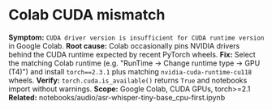# Colab CUDA mismatch
**Symptom:** `CUDA driver version is insufficient for CUDA runtime version` in Google Colab.
**Root cause:** Colab occasionally pins NVIDIA drivers behind the CUDA runtime expected by recent PyTorch wheels.
**Fix:** Select the matching Colab runtime (e.g. "RunTime → Change runtime type → GPU (T4)") and install `torch==2.3.1` plus matching `nvidia-cuda-runtime-cu118` wheels.
**Verify:** `torch.cuda.is_available()` returns `True` and notebooks import without warnings.
**Scope:** Google Colab, CUDA GPUs, torch>=2.1
**Related:** notebooks/audio/asr-whisper-tiny-base_cpu-first.ipynb

